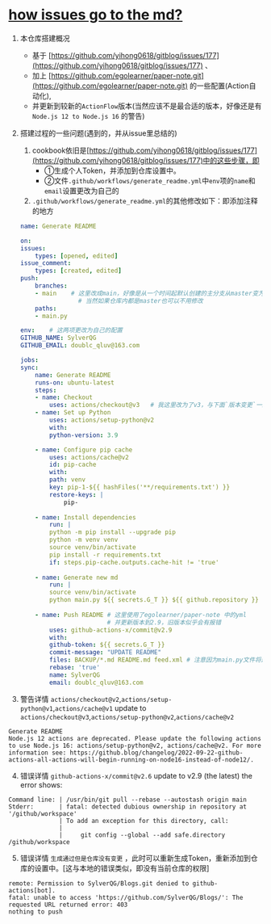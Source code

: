 # [how issues go to the md?](https://github.com/SylverQG/Blogs/issues/2)

1. 本仓库搭建概况
   - 基于 [https://github.com/yihong0618/gitblog/issues/177](https://github.com/yihong0618/gitblog/issues/177) 、
   - 加上 [https://github.com/egolearner/paper-note.git](https://github.com/egolearner/paper-note.git) 的一些配置(Action自动化), 
   - 并更新到较新的`ActionFlow`版本(当然应该不是最合适的版本，好像还是有`Node.js 12 to Node.js 16` 的警告)

2. 搭建过程的一些问题(遇到的，并从issue里总结的)
   1. cookbook依旧是[https://github.com/yihong0618/gitblog/issues/177](https://github.com/yihong0618/gitblog/issues/177)中的这些步骤，即
      - ①生成个人Token，并添加到仓库设置中。
      - ②文件`.github/workflows/generate_readme.yml`中`env`项的`name`和`email`设置更改为自己的
   2. `.github/workflows/generate_readme.yml`的其他修改如下：即添加注释的地方
    ```yml
    name: Generate README

    on:
    issues:
        types: [opened, edited]
    issue_comment:
        types: [created, edited]
    push:
        branches:
        - main    # 这里改成main，好像是从一个时间起默认创建的主分支从master变为了main，
                    # 当然如果仓库内都是master也可以不用修改
        paths:
        - main.py

    env:    # 这两项更改为自己的配置
    GITHUB_NAME: SylverQG
    GITHUB_EMAIL: doublc_qluv@163.com

    jobs:
    sync:
        name: Generate README
        runs-on: ubuntu-latest
        steps:
        - name: Checkout
            uses: actions/checkout@v3   # 我这里改为了v3，与下面`版本变更`一致，都只加1个大版本
        - name: Set up Python
            uses: actions/setup-python@v2
            with:
            python-version: 3.9

        - name: Configure pip cache
            uses: actions/cache@v2
            id: pip-cache
            with:
            path: venv
            key: pip-1-${{ hashFiles('**/requirements.txt') }}
            restore-keys: |
                pip-
        
        - name: Install dependencies
            run: |
            python -m pip install --upgrade pip
            python -m venv venv
            source venv/bin/activate
            pip install -r requirements.txt
            if: steps.pip-cache.outputs.cache-hit != 'true'
        
        - name: Generate new md
            run: |
            source venv/bin/activate
            python main.py ${{ secrets.G_T }} ${{ github.repository }} --issue_number '${{ github.event.issue.number }}'
        
        - name: Push README # 这里使用了egolearner/paper-note 中的yml
                            # 并更新版本到2.9，旧版本似乎会有报错
            uses: github-actions-x/commit@v2.9
            with:
            github-token: ${{ secrets.G_T }}
            commit-message: "UPDATE README"
            files: BACKUP/*.md README.md feed.xml # 注意因为main.py文件将这三类文件都暂存到了缓存里，所以应该是一起进行推送
            rebase: 'true'
            name: SylverQG 
            email: doublc_qluv@163.com
    ```
 3. 警告详情 `actions/checkout@v2`,`actions/setup-python@v1`,`actions/cache@v1`  update to `actions/checkout@v3`,`actions/setup-python@v2`,`actions/cache@v2` 
```Warning
Generate README
Node.js 12 actions are deprecated. Please update the following actions to use Node.js 16: actions/setup-python@v2, actions/cache@v2. For more information see: https://github.blog/changelog/2022-09-22-github-actions-all-actions-will-begin-running-on-node16-instead-of-node12/.
```
   4. 错误详情 `github-actions-x/commit@v2.6` update to v2.9 (the latest)
the error shows:

```error
Command line: | /usr/bin/git pull --rebase --autostash origin main
Stderr:       | fatal: detected dubious ownership in repository at '/github/workspace'
              | To add an exception for this directory, call:
              | 
              | 	git config --global --add safe.directory /github/workspace
```
   5. 错误详情 `生成通过但是仓库没有变更` ，此时可以重新生成Token，重新添加到仓库的设置中。[这与本地的错误类似，即没有当前仓库的权限]
```error
remote: Permission to SylverQG/Blogs.git denied to github-actions[bot].
fatal: unable to access 'https://github.com/SylverQG/Blogs/': The requested URL returned error: 403
nothing to push
```